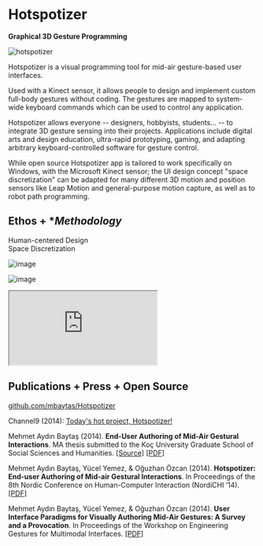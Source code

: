 # **Hotspotizer**

**Graphical 3D Gesture Programming**

![hotspotizer](https://user-images.githubusercontent.com/1661078/136349312-84083373-5f5d-4995-88f3-223edb414741.png)

Hotspotizer is a visual programming tool for mid-air gesture-based user interfaces.

Used with a Kinect sensor, it allows people to design and implement custom full-body gestures without coding. The gestures are mapped to system-wide keyboard commands which can be used to control any application.

Hotspotizer allows everyone -- designers, hobbyists, students... -- to integrate 3D gesture sensing into their projects. Applications include digital arts and design education, ultra-rapid prototyping, gaming, and adapting arbitrary keyboard-controlled software for gesture control.

While open source Hotspotizer app is tailored to work specifically on Windows, with the Microsoft Kinect sensor; the UI design concept "space discretization" can be adapted for many different 3D motion and position sensors like Leap Motion and general-purpose motion capture, as well as to robot path programming.

## **Ethos** + **Methodology*

Human-centered Design  
Space Discretization

![image](https://user-images.githubusercontent.com/1661078/136351412-6012d44c-791f-4ac2-b96a-9460d276e8e6.png)

![image](https://user-images.githubusercontent.com/1661078/136351539-9e3ca8f8-0791-4367-aee2-ed497bdac8f8.png)

<div class="ratio ratio-16x9">
<iframe src="https://www.youtube.com/embed/zY2DqQbQCxw" allowfullscreen></iframe>
</div>

## **Publications** + **Press** + **Open Source**

[github.com/mbaytas/Hotspotizer](https://github.com/mbaytas/Hotspotizer)

Channel9 (2014): [Today's hot project, Hotspotizer!](https://channel9.msdn.com/coding4fun/kinect/Todays-hot-project-Hotspotizer)

Mehmet Aydın Baytaş (2014). **End-User Authoring of Mid-Air Gestural Interactions**. MA thesis submitted to the Koç University Graduate School of Social Sciences and Humanities. [\[Source\]](https://github.com/mbaytas/ma-thesis) [\[PDF\]](https://github.com/mbaytas/ma-thesis/releases/download/v1.0/thesis.pdf)

Mehmet Aydın Baytaş, Yücel Yemez, & Oğuzhan Özcan (2014). **Hotspotizer: End-user Authoring of Mid-air Gestural Interactions**. In Proceedings of the 8th Nordic Conference on Human-Computer Interaction (NordiCHI ‘14). [\[PDF\]](../pub/2014_NordiCHI_Hotspotizer.pdf)

Mehmet Aydın Baytaş, Yücel Yemez, & Oğuzhan Özcan (2014). **User Interface Paradigms for Visually Authoring Mid-Air Gestures: A Survey and a Provocation**. In Proceedings of the Workshop on Engineering Gestures for Multimodal Interfaces. [\[PDF\]](../pub/2014_EGMI_Authoring.pdf)
